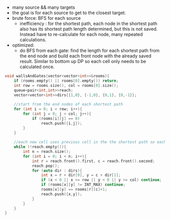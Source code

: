 - many source && many targets
- the goal is for each source to get to the closest target.
- brute force: BFS for each source
    - inefficiency : for the shortest path, each node in the shortest path also has its shortest path length determined, but this is not saved. Instead have to re-calculate for each node, many repeated calculations.
- optimized:
    - do BFS from each gate: find the length for each shortest path from the end node and build each front node with the already saved result. Similar to bottom up DP so each cell only needs to be calculated once.

```cpp
void wallsAndGates(vector<vector<int>>&rooms){
    if (rooms.empty() || rooms[0].empty()) return;
    int row = rooms.size(), col = rooms[0].size();
    queue<pair<int,int>>reach;
    vector<vector<int>>dirs{{1,0}, {-1,0}, {0,1}, {0,-1}};
    
    //start from the end nodes of each shortest path
    for (int i = 0; i < row; i++){
        for (int j = 0; j < col; j++){
            if (rooms[i][j] == 0)
                reach.push({i,j});
        }
    }
    
    //each new cell uses previous cell in the the shortest path so each cell is only calculated once
    while (!reach.empty()){
        int n = reach.size();
        for (int i = 0; i < n; i++){
            int r = reach.front().first, c = reach.front().second;
            reach.pop(); 
            for (auto dir : dirs){
                int x = r + dir[0], y = c + dir[1];
                if (x < 0 || x >= row || y < 0 || y >= col) continue;
                if (rooms[x][y] != INT_MAX) continue;
                rooms[x][y] == rooms[r][c]+1;
                reach.push({x,y});
            }
        }
    }
}
```
